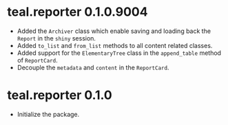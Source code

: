 # teal.reporter 0.1.0.9004

* Added the `Archiver` class which enable saving and loading back the `Report` in the `shiny` session.
* Added `to_list` and `from_list` methods to all content related classes.
* Added support for the `ElementaryTree` class in the `append_table` method of `ReportCard`.
* Decouple the `metadata` and `content` in the `ReportCard`.

# teal.reporter 0.1.0

* Initialize the package.
